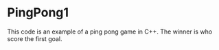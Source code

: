 # PingPong1
This code is an example of a ping pong game in C++. The winner is who score the first goal.
